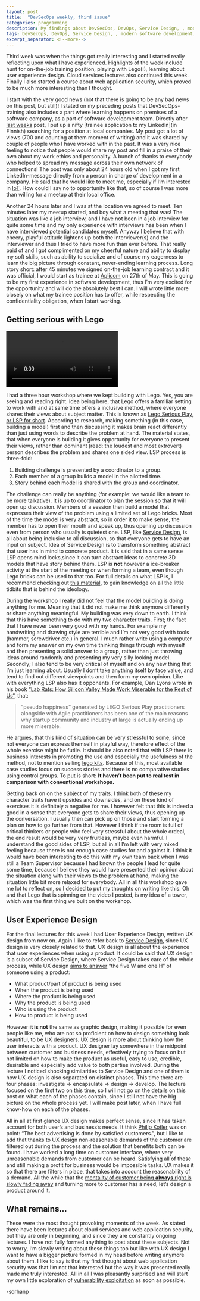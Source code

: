 ```yaml
---
layout: post
title:  "DevSecOps weekly, third issue"
categories: programming
description: My findings about DevSecOps, DevOps, Service Design, , modern software development, cloud services, Lego Serious Play(LPS), User Experience(UX) design and web application security.
tags: DevSecOps, DevOps, Service Design, , modern software development, cloud services, Lego Serious Play, LPS, User Experience design, UX design, web application security
excerpt_separator: <!--more-->
---
```


[last]:/programming/2019/04/07/DevSecOps-weekly-2.html
[linkedin]:https://www.linkedin.com/feed/update/urn:li:activity:6523108672120459264/
[iot]:https://www.iotforall.com/what-is-iot-simple-explanation/
[aplicom]:https://www.aplicom.com/
[lsp]:https://www.lego.com/en-us/seriousplay
[lego_material]:https://www.lego.com/r/www/r/seriousplay/-/media/serious%20play/pdf/2017/lego_serious_play_opensource_14mb.pdf?l.r2=423213558
[lego_debunk]:http://seriousplaypro.com/2018/12/18/dan-lyons-looking-at-lab-rats-experiments-with-lsp/
[kit_price]:https://shop.lego.com/en-US/product/LEGO-SERIOUS-PLAY-Window-Exploration-Bag-2000409#shopxlink
[youtube_ux]:https://www.youtube.com/watch?v=Ovj4hFxko7c&
[phil]:http://www.philkotler.com/
[ux_customer]:http://www.uxforthemasses.com/why-the-user-is-not-always-right/
[exploitation]:https://www.concise-courses.com/hacking-tools/vulnerability-exploitation-tools/

Third week was when the things got really interesting and I started really reflecting upon what I have experienced. Highlights of the week include hunt for on-the-job training position, playing with Lego(!), learning about user experience design. Cloud services lectures also continued this week. Finally I also started a course about web application security, which proved to be much more interesting than I thought.<!--more-->

I start with the very good news (not that there is going to be any bad news on this post, but still)! I stated on my preceding posts that DevSecOps-training also includes a part where learning happens on premises of a software company, as a part of software development team. Directly after [last weeks][last] post, I put up a nifty [trainee application to my LinkedIn](in Finnish) searching for a position at local companies. My post got a lot of views (700 and counting at them moment of writing) and it was shared by couple of people who I have worked with in the past. It was a very nice feeling to notice that people would share my post and fill in a praise of their own about my work ethics and personality. A bunch of thanks to everybody who helped to spread my message across their own network of connections! The post was only about 24 hours old when I got my first LinkedIn-message directly from a person in charge of development in a company. He said that he would like to meet me, especially if I’m interested in [IoT][iot]. How could I say no to opportunity like that, so of course I was more than willing for a meetup at their local office.

Another 24 hours later and I was at the location we agreed to meet. Ten minutes later my meetup started, and boy what a meeting that was! The situation was like a job interview, and I have not been in a job interview for quite some time and my only experience with interviews has been when I have interviewed potential candidates myself. Anyway I believe that with cheery, playful attitude lightens up both the interviewer(s) and the interviewer and thus I tried to have more fun than ever before. That really paid of and I got complimented on my cheerful nature and ability to display my soft skills, such as ability to socialize and of course my eagerness to learn the big picture through constant, never-ending learning process. Long story short: after 45 minutes we signed on-the-job learning contract and it was official, I would start as trainee at [Aplicom][aplicom] on 27th of May. This is going to be my first experience in software development, thus I’m very excited for the opportunity and will do the absolutely best I can. I will wrote little more closely on what my trainee position has to offer, while respecting the confidentiality obligation, when I start working.

Getting serious with Lego
------
![It spins!](assets/lego_spin.webm)

I had a three hour workshop where we kept building with Lego. Yes, you are seeing and reading right. Idea being here, that Lego offers a familiar setting to work with and at same time offers a inclusive method, where everyone shares their views about subject matter. This is known as [Lego Serious Play, or LSP for short][lsp]. According to research, making something (in this case, building a model) first and then discussing it makes brain react differently than just using words to describe the problem at hand. The material states, that when everyone is building it gives opportunity for everyone to present their views, rather than dominant (read: the loudest and most extrovert) person describes the problem and shares one sided view. LSP process is three-fold:
1. Building challenge is presented by a coordinator to a group.
2. Each member of a group builds a model in the allotted time.
3. Story behind each model is shared with the group and coordinator.  

The challenge can really be anything (for example: we would like a team to be more talkative). It is up to coordinator to plan the session so that it will open up discussion. Members of a session then build a model that expresses their view of the problem using a limited set of Lego bricks. Most of the time the model is very abstract, so in order it to make sense, the member has to open their mouth and speak up, thus opening up discussion even from person who usually is quietest one. LSP, like [Service Design][last], is all about being inclusive to all discussion, so that everyone gets to have an input on subject. Idea of Service Design is to transform something abstract that user has in mind to concrete product. It is said that in a same sense LSP opens mind locks,since it can turn abstract ideas to concrete 3D models that have story behind them. LSP is **not** however a ice-breaker activity at the start of the meeting or when forming a team, even though Lego bricks can be used to that too. For full details on what LSP is, I recommend checking out [this material][lego_material], to gain knowledge on all the little tidbits that is behind the ideology. 

During the workshop I really did not feel that the model building is doing anything for me. Meaning that it did not make me think anymore differently or share anything meaningful. My building was very down to earth. I think that this have something to do with my two character traits. First; the fact that I have never been very good with my hands. For example my handwriting and drawing style are terrible and I’m not very good with tools (hammer, screwdriver etc.) in general. I much rather write using a computer and form my answer on my own time thinking things through with myself and then presenting a solid answer to a group, rather than just throwing ideas around randomly and presenting my very silly looking model. Secondly; I also tend to be very critical of myself and on any new thing that I’m just learning about. Usually I don’t take anything itself by face value, and tend to find out different viewpoints and then form my own opinion. Like with everything LSP also has it opponents. For example, Dan Lyons wrote in his book [“Lab Rats: How Silicon Valley Made Work Miserable for the Rest of Us“][lego_debunk], that:
>“pseudo happiness” generated by LEGO Serious Play practitioners alongside with Agile practitioners has been one of the main reasons why startup community and industry at large is actually ending up more miserable. 

He argues, that this kind of situation can be very stressful to some, since not everyone can express themself in playful way, therefore effect of the whole exercise might be futile. It should be also noted that with LSP there is business interests in promoting the use and especially the usefulness of the method, not to mention selling [lego kits][kit_price]. Because of this, most available case studies focus on success stories and there is no comparative studies using control groups. To put is short: **It haven’t been put to real test in comparison with conventional workshops.**

Getting back on on the subject of my traits. I think both of these my character traits have it upsides and downsides, and on these kind of exercises it is definitely a negative for me. I however felt that this is indeed a good in a sense that everyone gets to share their views, thus opening up the conversation. I usually then can pick up on those and start forming a plan on how to go further from that. However I think if the room is full of critical thinkers or people who feel very stressful about the whole ordeal, the end result would be very very fruitless, maybe even harmful. I understand the good sides of LSP, but all in all I’m left with very mixed feeling because there is not enough case studies for and against it. I think it would have been interesting to do this with my own team back when I was still a Team Supervisor because I had known the people I lead for quite some time, because I believe they would have presented their opinion about the situation along with their views to the problem at hand, making the situation little bit more relaxed for everybody. All in all this workshop gave me lot to reflect on, so I decided to put my thoughts on writing like this. Oh and that Lego that is spinning on the video I posted, is my idea of a tower, which was the first thing we built on the workshop.

User Experience Design
------
For the final lectures for this week I had User Experience Design, written UX design from now on. Again I like to refer back to [Service Design][last], since UX design is very closely related to that. UX design is all about the experience that user experiences when using a product. It could be said that UX design is a subset of Service Design, where Service Design takes care of the whole process, while UX design [aims to answer][youtube_ux] “the five W and one H” of someone using a product:
- What product/part of product is being used
- When the product is being used
- Where the product is being used
- Why the product is being used
- Who is using the product
- How to product is being used

However **it is not** the same as graphic design, making it possible for even people like me, who are not so proficient on how to design something look beautiful, to be UX designers. UX design is more about thinking how the user interacts with a product. UX designer lay somewhere in the midpoint between customer and business needs, effectively trying to focus on but not limited on how to make the product as useful, easy to use, credible, desirable and especially add value to both parties involved. During the lecture I noticed shocking similarities to Service Design and one of them is how UX-design is also separated on distinct phases. This time there are four phases:  investigate => encapsulate => design => develop. The lecture focused on the first two on this time, so I will not go on the details on this post on what each of the phases contain, since I still not have the big picture on the whole process yet. I will make post later, when I have full know-how on each of the phases.

All in all at first glance UX design makes perfect sense, since it has taken account for both user’s and business’s needs. It think [Philip Kotler][phil] was on point: “The best advertising is done by satisfied customers.”, but I like to add that thanks to UX design non-reasonable demands of the customer are filtered out during the process and the solution that benefits both can be found. I have worked a long time on customer interface, where very unreasonable demands from customer can be heard. Satisfying all of these and still making a profit for business would be impossible tasks. UX makes it so that there are filters in place, that takes into account the reasonability of a demand. All the while that the [mentality of customer being **always** right is slowly fading away][ux_customer] and turning more to customer has a need, let’s design a product around it.

What remains...
------
These were the most thought provoking moments of the week. As stated there have been lectures about cloud services and web application security, but they are only in beginning, and since they are constantly ongoing lectures. I have not fully formed anything to post about these subjects. Not to worry, I’m slowly writing about these things too but like with UX design I want to have a bigger picture formed in my head before writing anymore about them. I like to say is that my first thought about web application security was that I’m not that interested but the way it was presented really made me truly interested. All in all I was pleasantly surprised and will start my own little exploration of [vulnerability exploitation][exploitation] as soon as possible.

-sorhanp
